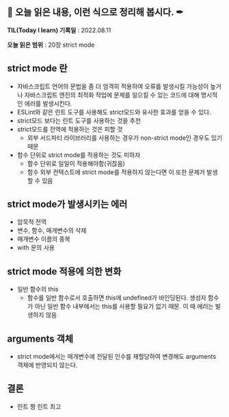 ## 📕 오늘 읽은 내용, 이런 식으로 정리해 봅시다. ✒

**TIL(Today I learn) 기록일** : 2022.08.11

**오늘 읽은 범위** : 20장 strict mode

## strict mode 란

- 자바스크립트 언어의 문법을 좀 더 엄격히 적용하여 오류를 발생시킬 가능성이 높거나 자바스크립트 엔진의 최적화 작업에 문제를 일으킬 수 있는 코드에 대해 명시적인 에러를 발생시킨다.
- ESLint와 같은 린트 도구를 사용해도 strict모드와 유사한 효과를 얻을 수 있다.
- strict모드 보다는 린트 도구를 사용하는 것을 추천
- strict모드를 전역에 적용하는 것은 피할 것
  - 외부 서드파티 라이브러리를 사용하는 경우가 non-strict mode인 경우도 있기 때문
- 함수 단위로 strict mode를 적용하는 것도 피하자
  - 함수 단위로 일일이 적용해야함(귀찮음)
  - 함수 외부 컨텍스트에 strict mode를 적용하지 않는다면 이 또한 문제가 발생할 수 있음

## strict mode가 발생시키는 에러

- 암묵적 전역
- 변수, 함수, 매개변수의 삭제
- 매개변수 이름의 중복
- with 문의 사용

## strict mode 적용에 의한 변화

- 일반 함수의 this
  - 함수를 일반 함수로서 호출하면 this에 undefined가 바인딩된다. 생성자 함수가 아닌 일반 함수 내부에서는 this를 사용할 필요가 없기 때문. 이 때 에러는 발생하지 않음

## arguments 객체

- strict mode에서는 매개변수에 전달된 인수를 재할당하여 변경해도 arguments 객체에 반영되지 않는다.

## 결론

- 린트 짱 린트 최고
